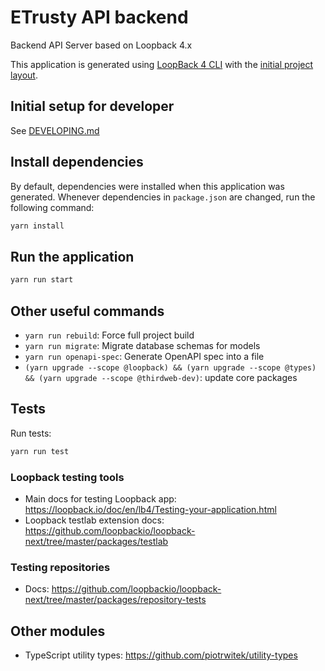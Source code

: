 # ETrusty API backend

Backend API Server based on Loopback 4.x

This application is generated using [LoopBack 4 CLI](https://loopback.io/doc/en/lb4/Command-line-interface.html) with the
[initial project layout](https://loopback.io/doc/en/lb4/Loopback-application-layout.html).

## Initial setup for developer

See [DEVELOPING.md](./DEVELOPING.md)

## Install dependencies

By default, dependencies were installed when this application was generated.
Whenever dependencies in `package.json` are changed, run the following command:

```sh
yarn install
```

## Run the application

```sh
yarn run start
```

## Other useful commands

- `yarn run rebuild`: Force full project build
- `yarn run migrate`: Migrate database schemas for models
- `yarn run openapi-spec`: Generate OpenAPI spec into a file
- `(yarn upgrade --scope @loopback) && (yarn upgrade --scope @types) && (yarn upgrade --scope @thirdweb-dev)`: update core packages

## Tests

Run tests:

```sh
yarn run test
```

### Loopback testing tools

- Main docs for testing Loopback app: <https://loopback.io/doc/en/lb4/Testing-your-application.html>
- Loopback testlab extension docs: <https://github.com/loopbackio/loopback-next/tree/master/packages/testlab>

### Testing repositories

- Docs: <https://github.com/loopbackio/loopback-next/tree/master/packages/repository-tests>

## Other modules

- TypeScript utility types: <https://github.com/piotrwitek/utility-types>
